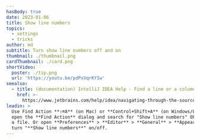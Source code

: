 ```yaml
---
hasBody: true
date: 2023-01-06
title: Show line numbers
topics:
  - settings
  - tricks
author: md
subtitle: Turn show line numbers off and on
thumbnail: ./thumbnail.png
cardThumbnail: ./card.png
shortVideo:
  poster: ./tip.png
  url: 'https://youtu.be/pdPxVqrKYIw'
seealso:
  - title: (documentation) IntelliJ IDEA Help - Find a line or a column
    href: >-
      https://www.jetbrains.com/help/idea/navigating-through-the-source-code.html#find_line
leadin: >
  Use Find Action **⇧⌘A** (on Mac) or **Control+Shift+A** (on Windows/Linux) to
  open the **Find Action** dialog and search for "Show line numbers" OFF/ON for
  a file. Or open **Preferences** > **Editor** > **General** > **Appearance** to
  turn "**Show line numbers**" on/off.
---
```


